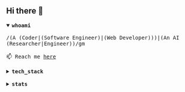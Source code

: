 ## Hi there 👋

<details open>
<summary><samp><strong>whoami</strong></samp></summary>

</br>
<samp>
/(A (Coder|(Software Engineer)|(Web Developer)))|(An AI (Researcher|Engineer))/gm
</samp>
</br></br>
<samp>
📫 Reach me <a href="https://github.com/ndtho8205/ndtho8205/issues">here</a>
</samp>
</details>

</br>

<details>
<summary><samp><strong>tech_stack</strong></samp></summary>

</br>

![OS](https://img.shields.io/badge/OS-Manjaro-success?style=for-the-badge&logo=manjaro&logoColor=white)
![Editor](https://img.shields.io/badge/Editor-Vim-success?style=for-the-badge&logo=vim&logoColor=white)
![Shell](https://img.shields.io/badge/Shell-Zsh-success?style=for-the-badge&logo=gnu-bash&logoColor=white)

![TensorFlow](https://img.shields.io/badge/-TensorFlow-166534?style=for-the-badge&logo=tensorflow&logoColor=white)
![Keras](https://img.shields.io/badge/-Keras-166534?style=for-the-badge&logo=keras&logoColor=white)
![PyTorch](https://img.shields.io/badge/-PyTorch-166534?style=for-the-badge&logo=pytorch&logoColor=white)

![Docker](https://img.shields.io/badge/-Docker-166534?style=for-the-badge&logo=docker&logoColor=white)
![Grafana](https://img.shields.io/badge/-Grafana-166534?style=for-the-badge&logo=grafana&logoColor=white)
![Prometheus](https://img.shields.io/badge/-Prometheus-166534?style=for-the-badge&logo=prometheus&logoColor=white)
![Git](https://img.shields.io/badge/-Git-166534?style=for-the-badge&logo=git&logoColor=white)

![HTML5](https://img.shields.io/badge/-HTML5-166534?style=for-the-badge&logo=html5&logoColor=white)
![CSS3](https://img.shields.io/badge/-CSS3-166534?style=for-the-badge&logo=css3&logoColor=white)
![Sass](https://img.shields.io/badge/-Sass-166534?style=for-the-badge&logo=sass&logoColor=white)
![JavaScript](https://img.shields.io/badge/-JavaScript-166534?style=for-the-badge&logo=javascript&logoColor=white)
![TypeScript](https://img.shields.io/badge/-TypeScript-166534?style=for-the-badge&logo=typescript&logoColor=white)
![Vue.js](https://img.shields.io/badge/-Vue.js-166534?style=for-the-badge&logo=vue.js&logoColor=white)
![React](https://img.shields.io/badge/-React-166534?style=for-the-badge&logo=react&logoColor=white)
![TailwindCss](https://img.shields.io/badge/-TailwindCss-166534?style=for-the-badge&logo=tailwind-css&logoColor=white)

![Node.js](https://img.shields.io/badge/-Node.js-166534?style=for-the-badge&logo=node.js&logoColor=white)

![PostgreSQL](https://img.shields.io/badge/-PostgreSQL-166534?style=for-the-badge&logo=postgresql&logoColor=white)
![MySQL](https://img.shields.io/badge/-MySQL-166534?style=for-the-badge&logo=mysql&logoColor=white)

![Python](https://img.shields.io/badge/-Python-166534?style=for-the-badge&logo=python&logoColor=white)
![C++](https://img.shields.io/badge/-C%2B%2B-166534?style=for-the-badge&logo=c%2B%2B&logoColor=white)
![Rust](https://img.shields.io/badge/-Rust-166534?style=for-the-badge&logo=rust&logoColor=white)
![Go](https://img.shields.io/badge/-Go-166534?style=for-the-badge&logo=Go&logoColor=white)
![Java](https://img.shields.io/badge/-Java-166534?style=for-the-badge&logo=java&logoColor=white)
![Kotlin](https://img.shields.io/badge/-Kotlin-166534?style=for-the-badge&logo=kotlin&logoColor=white)

</details>

</br>

<details>
<summary><samp><strong>stats</strong></samp></summary>

<p>
<img
  alt="GitHub Stats"
  align="top"
  src="https://ndtho8205-github-stats.ndtho8205.vercel.app/api?username=ndtho8205&count_private=true&show_icons=true&custom_title=GitHub+Stats&hide_border=true&title_color=166534&icon_color=059669&text_color=374151"
  />
<img
  alt="Most Used Languages"
  align="top"
  src="https://ndtho8205-github-stats.ndtho8205.vercel.app/api/top-langs/?username=ndtho8205&langs_count=10&hide=Fortran,CMake,C&layout=compact&hide_border=true&title_color=166534&text_color=374151"
  />
</p>
<img
  alt="Wakatime Week Stats"
  align="top"
  src="https://ndtho8205-github-stats.ndtho8205.vercel.app/api/wakatime?username=ndtho8205&layout=compact&hide_border=true&title_color=166534&text_color=374151"
  />

</details>
